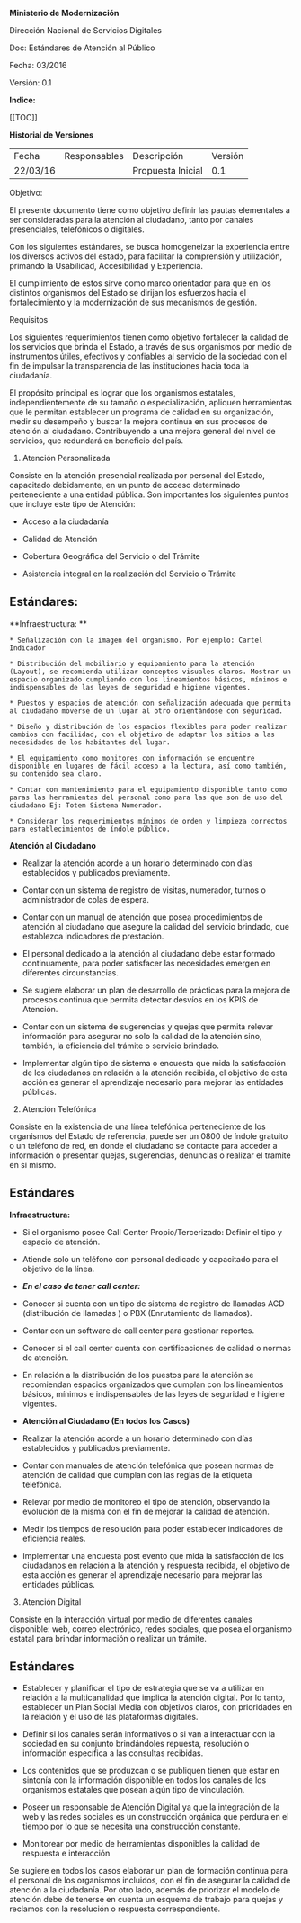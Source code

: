 **Ministerio de Modernización**

Dirección Nacional de Servicios Digitales

Doc: Estándares de Atención al Público

Fecha: 03/2016

Versión: 0.1 

**Indice:**

[[TOC]]

**Historial de Versiones**

<table>
  <tr>
    <td>Fecha</td>
    <td>Responsables</td>
    <td>Descripción</td>
    <td>Versión</td>
  </tr>
  <tr>
    <td>22/03/16</td>
    <td></td>
    <td>Propuesta Inicial</td>
    <td>0.1</td>
  </tr>
</table>


Objetivo: 

El presente documento tiene como objetivo definir las pautas elementales a ser consideradas para la atención al ciudadano, tanto por canales presenciales, telefónicos o digitales.

Con los siguientes estándares, se busca homogeneizar la experiencia entre los diversos activos del estado, para facilitar la comprensión y utilización, primando la Usabilidad, Accesibilidad y Experiencia.

El cumplimiento de estos sirve como marco orientador para que en los distintos organismos del Estado  se dirijan los  esfuerzos hacia el fortalecimiento y la modernización de sus mecanismos de gestión.

Requisitos

Los siguientes requerimientos tienen como objetivo fortalecer la calidad de los servicios que brinda el Estado, a través de sus organismos por medio de instrumentos útiles, efectivos y confiables al servicio de la sociedad con el fin de impulsar la transparencia de las instituciones hacia toda la ciudadanía.

El propósito principal es lograr que los organismos estatales, independientemente de su tamaño o especialización, apliquen herramientas que le permitan establecer un programa de calidad en su organización, medir su desempeño y buscar la mejora continua en sus procesos de atención al ciudadano. Contribuyendo a una mejora general del nivel de servicios, que redundará en beneficio del país.

1. Atención Personalizada

Consiste en la atención presencial realizada por personal del Estado, capacitado debidamente, en un punto de acceso determinado perteneciente a una entidad pública. Son importantes los siguientes puntos que incluye este tipo de Atención:

* Acceso a la ciudadanía 

* Calidad de Atención

* Cobertura Geográfica del Servicio o del Trámite

* Asistencia integral en la realización del Servicio o Trámite	

## Estándares:

**Infraestructura: **

    * Señalización con la imagen del organismo. Por ejemplo: Cartel Indicador

    * Distribución del mobiliario y equipamiento para la atención (Layout), se recomienda utilizar conceptos visuales claros. Mostrar un espacio organizado cumpliendo con los lineamientos básicos, mínimos e indispensables de las leyes de seguridad e higiene vigentes.  

    * Puestos y espacios de atención con señalización adecuada que permita al ciudadano moverse de un lugar al otro orientándose con seguridad. 

    * Diseño y distribución de los espacios flexibles para poder realizar cambios con facilidad, con el objetivo de adaptar los sitios a las necesidades de los habitantes del lugar.

    * El equipamiento como monitores con información se encuentre disponible en lugares de fácil acceso a la lectura, así como también, su contenido sea claro. 

    * Contar con mantenimiento para el equipamiento disponible tanto como paras las herramientas del personal como para las que son de uso del ciudadano Ej: Totem Sistema Numerador.

    * Considerar los requerimientos mínimos de orden y limpieza correctos para establecimientos de índole público.

**Atención al Ciudadano**

* Realizar la atención acorde a un horario determinado con días establecidos y  publicados previamente. 

* Contar con un sistema de registro de visitas, numerador, turnos o administrador de colas de espera. 

* Contar con un manual de atención que posea procedimientos de atención al ciudadano que asegure la calidad del servicio brindado, que establezca indicadores de prestación.

* El personal dedicado a la atención al ciudadano debe estar formado continuamente, para poder satisfacer las necesidades emergen en diferentes circunstancias.

* Se sugiere elaborar un plan de desarrollo de prácticas para la mejora de procesos continua que permita detectar desvíos en los KPIS de Atención. 

* Contar con un sistema de sugerencias y quejas que permita relevar información para asegurar no solo la calidad de la atención sino,  también, la eficiencia del trámite o servicio brindado.

* Implementar algún tipo de sistema o encuesta que mida la satisfacción de los ciudadanos en relación a la atención recibida, el objetivo de esta acción es generar el aprendizaje necesario para mejorar las entidades públicas. 

2. Atención Telefónica

Consiste en la existencia de una línea telefónica perteneciente de los organismos del Estado de referencia, puede ser un 0800 de índole gratuito o un teléfono de red, en donde el ciudadano se contacte para acceder a información o presentar quejas, sugerencias, denuncias o realizar el tramite en si mismo. 

## Estándares

**Infraestructura:**

* Si el organismo posee Call Center Propio/Tercerizado: Definir el tipo y espacio de atención.

* Atiende solo un teléfono con personal dedicado y capacitado para el objetivo de la línea. 

* **_En el caso de tener call center:_**

* Conocer si cuenta con un tipo de sistema de registro de llamadas ACD (distribución de llamadas ) o PBX (Enrutamiento de llamados).

* Contar con un software de call center para gestionar reportes.

* Conocer si el call center cuenta con certificaciones de calidad o normas de atención.

* En relación a la distribución de los puestos para la atención se recomiendan espacios organizados que cumplan con los lineamientos básicos, mínimos e indispensables de las leyes de seguridad e higiene vigentes.  

* **Atención al Ciudadano (En todos los Casos)**

* Realizar la atención acorde a un horario determinado con días establecidos y  publicados previamente.

* Contar con manuales de atención telefónica que posean normas de atención de calidad que cumplan con las reglas de la etiqueta telefónica.

* Relevar por medio de monitoreo el tipo de atención, observando la evolución de la misma con el fin de mejorar la calidad de atención. 

* Medir los tiempos de resolución para poder establecer indicadores de eficiencia reales.

* Implementar una encuesta post evento que mida la satisfacción de los ciudadanos en relación a la atención y respuesta recibida, el objetivo de esta acción es generar el aprendizaje necesario para mejorar las entidades públicas. 

3. Atención Digital

Consiste en la interacción virtual por medio de diferentes canales disponible: web, correo electrónico, redes sociales, que posea el organismo estatal para brindar información o realizar un trámite. 

## Estándares

* Establecer y planificar el tipo de estrategia que se va a utilizar en relación a la multicanalidad que implica la atención digital. Por lo tanto, establecer un Plan Social Media con objetivos claros, con prioridades en la relación y el uso de las plataformas digitales. 

* Definir si los canales serán informativos o si van a interactuar con la sociedad en su conjunto brindándoles repuesta, resolución o información específica a las consultas recibidas. 

* Los contenidos que se produzcan o se publiquen tienen que estar en sintonía con la información disponible en todos los canales de los organismos estatales que posean algún tipo de vinculación. 

* Poseer un responsable de Atención Digital ya que la integración de la web y las redes sociales es un construcción orgánica que perdura en el tiempo por lo que se necesita una construcción constante.

* Monitorear por medio de herramientas disponibles la calidad de respuesta e interacción 

Se sugiere en todos los casos elaborar un plan de formación continua para el personal de los organismos incluidos, con el fin  de asegurar la calidad de atención a la ciudadanía. Por otro lado, además de priorizar el modelo de atención debe de tenerse en cuenta un esquema de trabajo para quejas y reclamos con la resolución o respuesta correspondiente. 

